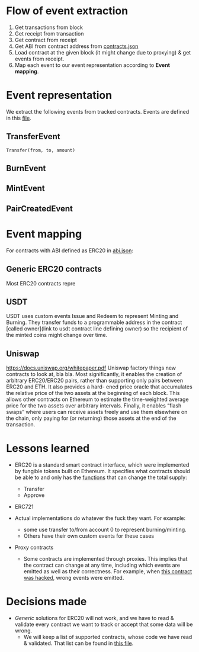 # Flow of event extraction

1. Get transactions from block
2. Get receipt from transaction
3. Get contract from receipt
4. Get ABI from contract address from [contracts.json](../../../etc/cfg/contracts.json)
5. Load contract at the given block (it might change due to proxying) & get events from receipt.
6. Map each event to our event representation according to **Event mapping**.

# Event representation
We extract the following events from tracked contracts. Events are defined in this [file](../transaction_events.py).
## TransferEvent
``
Transfer(from, to, amount)
``

## BurnEvent

## MintEvent

## PairCreatedEvent


# Event mapping
For contracts with ABI defined as ERC20 in [abi.json](../../../etc/abi.json):
## Generic ERC20 contracts
Most ERC20 contracts repre

## USDT
USDT uses custom events Issue and Redeem to represent Minting and Burning. They transfer funds to a programmable address in the contract [called owner](link to usdt contract line defining owner) so the recipient of the minted coins might change over time.

## Uniswap
https://docs.uniswap.org/whitepaper.pdf
Uniswap factory things new contracts to look at, bla bla.
Most significantly, it enables the creation of arbitrary ERC20/ERC20
pairs, rather than supporting only pairs between ERC20 and ETH. It also provides a hard-
ened price oracle that accumulates the relative price of the two assets at the beginning of
each block. This allows other contracts on Ethereum to estimate the time-weighted average
price for the two assets over arbitrary intervals. Finally, it enables “flash swaps” where users
can receive assets freely and use them elsewhere on the chain, only paying for (or returning)
those assets at the end of the transaction.

# Lessons learned
- ERC20 is a standard smart contract interface, which were implemented by fungible tokens built on Ethereum. It specifies what contracts should be able to and only has the [functions](https://ethereum.org/en/developers/tutorials/transfers-and-approval-of-erc-20-tokens-from-a-solidity-smart-contract/) that can change the total supply:
  - Transfer
  - Approve 
- ERC721
- Actual implementations do whatever the fuck they want. For example:
  - some use transfer to/from account 0 to represent burning/minting. 
  - Others have their own custom events for these cases

- Proxy contracts 
  - Some contracts are implemented through proxies. This implies that the contract can change at any time, including which events are emitted as well as their correctness. For example, when [this contract was hacked](http://sth), wrong events were emitted. 


# Decisions made
- _Generic_ solutions for ERC20 will not work, and we have to read & validate every contract we want to track or accept that some data will be wrong.
  - We will keep a list of supported contracts, whose code we have read & validated. That list can be found in [this file](../../../etc/cfg/contracts.json).
 